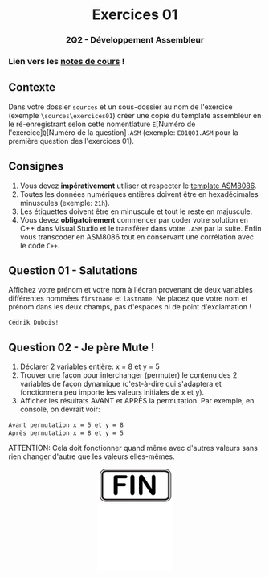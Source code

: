 
<h1 align="Center">Exercices 01</h1>
<h3 align="Center">2Q2 - Développement Assembleur</h3>

### Lien vers les [notes de cours](https://slides.com/hkoncept/2q2-01/fullscreen?token=njXZpxb5) !

## Contexte

Dans votre dossier `sources` et un sous-dossier au nom de l'exercice (exemple `\sources\exercices01`) créer une copie du template assembleur en le ré-enregistrant selon cette nomentlature `E`[Numéro de l'exercice]`Q`[Numéro de la question]`.ASM` (exemple: `E01Q01.ASM` pour la première question des l'exercices 01).

## Consignes

1. Vous devez **impérativement** utiliser et respecter le [template ASM8086](cshawi.info/bin/2q2/_TEMPLATE.ASM).
2. Toutes les données numériques entières doivent être en hexadécimales minuscules (exemple: `21h`).
3. Les étiquettes doivent être en minuscule et tout le reste en majuscule.
4. Vous devez **obligatoirement** commencer par coder votre solution en C++ dans Visual Studio et le transférer dans votre `.ASM` par la suite. Enfin vous transcoder en ASM8086 tout en conservant une corrélation avec le code `C++`.

## Question 01 - Salutations

Affichez votre prénom et votre nom à l'écran provenant de deux variables différentes nommées `firstname` et `lastname`. Ne placez que votre nom et prénom dans les deux champs, pas d'espaces ni de point d'exclamation !

```plaintext
Cédrik Dubois!
```

## Question 02 - Je père Mute !

1. Déclarer 2 variables entière: x = 8 et y = 5
2. Trouver une façon pour interchanger (permuter) le contenu des 2 variables de façon dynamique (c'est-à-dire qui s'adaptera et fonctionnera peu importe les valeurs initiales de x et y).
3. Afficher les résultats AVANT et APRÈS la permutation. Par exemple, en console, on devrait voir:

```
Avant permutation x = 5 et y = 8
Après permutation x = 8 et y = 5
```

ATTENTION: Cela doit fonctionner quand même avec d'autres valeurs sans rien changer d'autre que les valeurs elles-mêmes.

<p align="Center"><img src="./images/end.png" alt="drawing" width="150"/></p>
